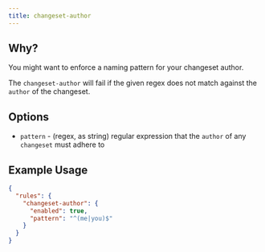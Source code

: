 ```yaml
---
title: changeset-author
---
```


## Why?

You might want to enforce a naming pattern for your changeset author.

The `changeset-author` will fail if the given regex does not match against the `author` of the changeset.

## Options

- `pattern` - (regex, as string) regular expression that the `author` of any `changeset` must adhere to

## Example Usage

```json
{
  "rules": {
    "changeset-author": {
      "enabled": true,
      "pattern": "^(me|you)$"
    }
  }
}
```
